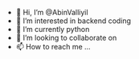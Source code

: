 - 👋 Hi, I’m @AbinValliyil
- 👀 I’m interested in backend coding 
- 🌱 I’m currently python
- 💞️ I’m looking to collaborate on 
- 📫 How to reach me ...

<!---
AbinValliyil/AbinValliyil is a ✨ special ✨ repository because its `README.md` (this file) appears on your GitHub profile.
You can click the Preview link to take a look at your changes.
--->
